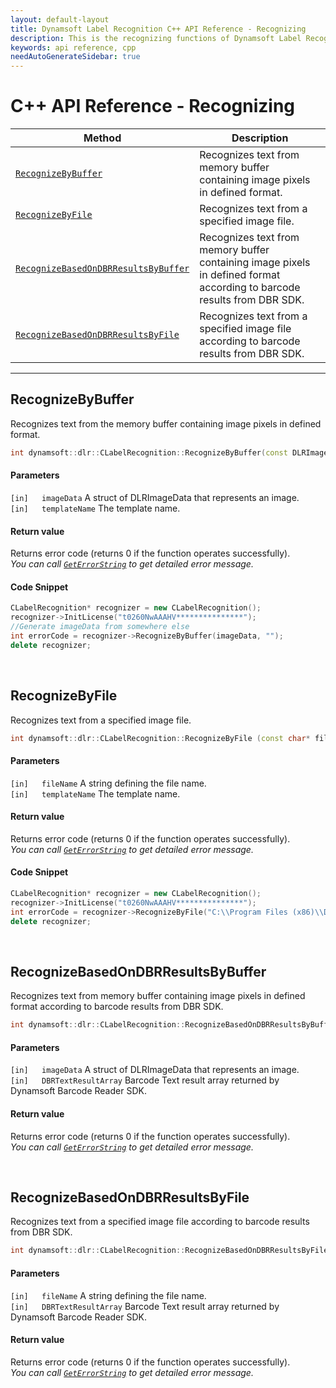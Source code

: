 ```yaml
---
layout: default-layout
title: Dynamsoft Label Recognition C++ API Reference - Recognizing
description: This is the recognizing functions of Dynamsoft Label Recognition for C++ API Reference.
keywords: api reference, cpp
needAutoGenerateSidebar: true
---
```


# C++ API Reference - Recognizing

| Method               | Description |
|----------------------|-------------|
  | [`RecognizeByBuffer`](#recognizebybuffer) | Recognizes text from memory buffer containing image pixels in defined format. |
  | [`RecognizeByFile`](#recognizebyfile) | Recognizes text from a specified image file. |
  | [`RecognizeBasedOnDBRResultsByBuffer`](#RecognizeBasedOnDBRResultsByBuffer) | Recognizes text from memory buffer containing image pixels in defined format according to barcode results from DBR SDK. |
  | [`RecognizeBasedOnDBRResultsByFile`](#RecognizeBasedOnDBRResultsByFile) | Recognizes text from a specified image file according to barcode results from DBR SDK. |

---

## RecognizeByBuffer
Recognizes text from the memory buffer containing image pixels in defined format.

```cpp
int dynamsoft::dlr::CLabelRecognition::RecognizeByBuffer(const DLRImageData* imageData, const char* templateName)
```   
   
#### Parameters
`[in]	imageData` A struct of DLRImageData that represents an image.  
`[in]	templateName` The template name.

#### Return value
Returns error code (returns 0 if the function operates successfully).    
*You can call [`GetErrorString`](general.md#geterrorstring) to get detailed error message.*

#### Code Snippet
```cpp
CLabelRecognition* recognizer = new CLabelRecognition();
recognizer->InitLicense("t0260NwAAAHV***************");
//Generate imageData from somewhere else
int errorCode = recognizer->RecognizeByBuffer(imageData, "");
delete recognizer;
```

&nbsp;


## RecognizeByFile
Recognizes text from a specified image file.

```cpp
int dynamsoft::dlr::CLabelRecognition::RecognizeByFile (const char* fileName, const char* templateName)	
```   
   
#### Parameters
`[in]	fileName` A string defining the file name.  
`[in]	templateName` The template name.

#### Return value
Returns error code (returns 0 if the function operates successfully).    
*You can call [`GetErrorString`](general.md#geterrorstring) to get detailed error message.*

#### Code Snippet
```cpp
CLabelRecognition* recognizer = new CLabelRecognition();
recognizer->InitLicense("t0260NwAAAHV***************");
int errorCode = recognizer->RecognizeByFile("C:\\Program Files (x86)\\Dynamsoft\\{Version number}\\Images\\AllSupportedBarcodeTypes.tif", "");
delete recognizer;
```

&nbsp;


## RecognizeBasedOnDBRResultsByBuffer
Recognizes text from memory buffer containing image pixels in defined format according to barcode results from DBR SDK.

```cpp
int dynamsoft::dlr::CLabelRecognition::RecognizeBasedOnDBRResultsByBuffer(const DLRImageData* imageData, TextResultArray* DBRTextResultArray)
```   
   
#### Parameters
`[in]	imageData` A struct of DLRImageData that represents an image.  
`[in]	DBRTextResultArray` Barcode Text result array returned by Dynamsoft Barcode Reader SDK.  

#### Return value
Returns error code (returns 0 if the function operates successfully).    
*You can call [`GetErrorString`](general.md#geterrorstring) to get detailed error message.*


&nbsp;


## RecognizeBasedOnDBRResultsByFile
Recognizes text from a specified image file according to barcode results from DBR SDK.

```cpp
int dynamsoft::dlr::CLabelRecognition::RecognizeBasedOnDBRResultsByFile (const char* fileName, TextResultArray* DBRTextResultArray)	
```   
   
#### Parameters
`[in]	fileName` A string defining the file name.  
`[in]	DBRTextResultArray` Barcode Text result array returned by Dynamsoft Barcode Reader SDK.  

#### Return value
Returns error code (returns 0 if the function operates successfully).    
*You can call [`GetErrorString`](general.md#geterrorstring) to get detailed error message.*


&nbsp;





